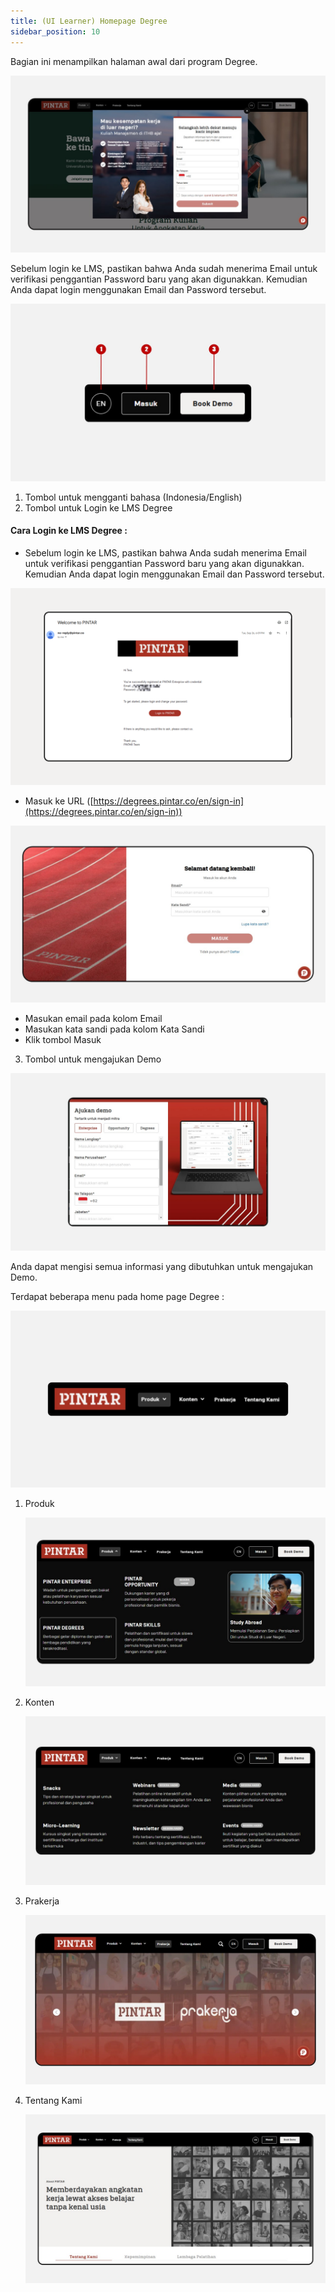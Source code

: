 ```yaml
---
title: (UI Learner) Homepage Degree
sidebar_position: 10
---
```


Bagian ini menampilkan halaman awal dari program Degree.

![](/img/homepage-degree.jpg)

Sebelum login ke LMS, pastikan bahwa Anda sudah menerima Email untuk verifikasi penggantian Password baru yang akan digunakkan. Kemudian Anda dapat login menggunakan Email dan Password tersebut.

![](/img/homepage-degree-3.jpg)

1. Tombol untuk mengganti bahasa (Indonesia/English)
2. Tombol untuk Login ke LMS Degree

#### Cara Login ke LMS Degree :

- Sebelum login ke LMS, pastikan bahwa Anda sudah menerima Email untuk verifikasi penggantian Password baru yang akan digunakkan. Kemudian Anda dapat login menggunakan Email dan Password tersebut.

![](/img/Enterprise-LMS-Login_1.3.png)

- Masuk ke URL ([https://degrees.pintar.co/en/sign-in](https://degrees.pintar.co/en/sign-in))

![](/img/homepage-degree-9.jpg)

- Masukan email pada kolom Email
- Masukan kata sandi pada kolom Kata Sandi
- Klik tombol Masuk

3. Tombol untuk mengajukan Demo

![](/img/homepage-degree-10.jpg)

Anda dapat mengisi semua informasi yang dibutuhkan untuk mengajukan Demo.

Terdapat beberapa menu pada home page Degree :

![](/img/homepage-degree-2.jpg)

1. Produk

   ![](/img/homepage-degree-4.jpg)

2. Konten

   ![](/img/homepage-degree-5.jpg)

3. Prakerja

   ![](/img/homepage-degree-6.jpg)

4. Tentang Kami

   ![](/img/homepage-degree-7.jpg)
